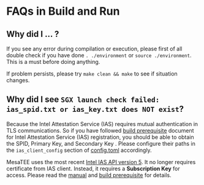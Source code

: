 # FAQs in Build and Run

## Why did I ... ?

If you see any error during compilation or execution, please first of all
double check if you have done ``. ./environment`` or ``source ./environment``.
This is a must before doing anything.

If problem persists, please try ``make clean && make`` to see if situation
changes.

## Why did I see ``SGX launch check failed: ias_spid.txt or ias_key.txt does NOT exist``?

Because the Intel Attestation Service (IAS) requires mutual authentication in
TLS communications. So if you have followed [build
prerequisite](how_to_build.md#prerequisite) document for Intel Attestation
Service (IAS) registration, you should be able to obtain the SPID, Primary Key,
and Secondary Key . Please configure their paths in the ``ias_client_config``
section of [config.toml](../config.toml) accordingly. 

MesaTEE uses the most recent [Intel IAS API version 5](https://api.trustedservices.intel.com/documents/sgx-attestation-api-spec.pdf).
It no longer requires certificate from IAS client. Instead, it requires a **Subscription Key** for access. Please read the [manual](https://api.trustedservices.intel.com/documents/sgx-attestation-api-spec.pdf) and [build prerequisite](how_to_build.md#prerequisite) for details.
